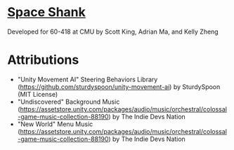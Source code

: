 # [Space Shank](https://scottking.itch.io/space-shank)
Developed for 60-418 at CMU by Scott King, Adrian Ma, and Kelly Zheng

# Attributions
- "Unity Movement AI" Steering Behaviors Library <br>
	(https://github.com/sturdyspoon/unity-movement-ai) by SturdySpoon (MIT License)
- "Undiscovered" Background Music <br> 
	(https://assetstore.unity.com/packages/audio/music/orchestral/colossal-game-music-collection-88190) by The Indie Devs Nation
- "New World" Menu Music <br>
	(https://assetstore.unity.com/packages/audio/music/orchestral/colossal-game-music-collection-88190) by The Indie Devs Nation
